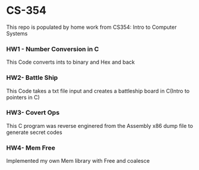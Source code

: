 # CS-354
This repo is populated by home work from CS354: Intro to Computer Systems
### HW1 - Number Conversion in C
This Code converts ints to binary and Hex and back
### HW2- Battle Ship 
This Code takes a txt file input and creates a battleship board in C(Intro to pointers in C)
### HW3- Covert Ops
This C program was reverse enginered from the Assembly x86 dump file to generate secret codes
### HW4- Mem Free
Implemented my own Mem library with Free and coalesce
